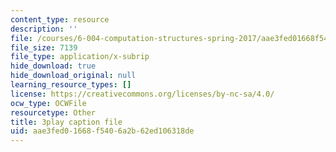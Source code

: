 ```yaml
---
content_type: resource
description: ''
file: /courses/6-004-computation-structures-spring-2017/aae3fed01668f5406a2b62ed106318de_r3c31nh_iOc.srt
file_size: 7139
file_type: application/x-subrip
hide_download: true
hide_download_original: null
learning_resource_types: []
license: https://creativecommons.org/licenses/by-nc-sa/4.0/
ocw_type: OCWFile
resourcetype: Other
title: 3play caption file
uid: aae3fed0-1668-f540-6a2b-62ed106318de
---
```

